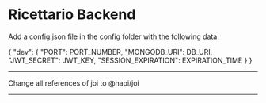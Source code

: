 # Ricettario Backend

Add a config.json file in the config folder with the following data:

{
"dev": {
"PORT": PORT_NUMBER,
"MONGODB_URI": DB_URI,
"JWT_SECRET": JWT_KEY,
"SESSION_EXPIRATION": EXPIRATION_TIME
}
}

---

Change all references of joi to @hapi/joi

---
